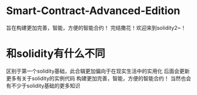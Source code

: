 # Smart-Contract-Advanced-Edition
旨在构建更加完善，智能，方便的智能合约！
完结撒花！欢迎来到solidity2~！

# 和solidity有什么不同
区别于第一个solidity基础，此合辑更加偏向于在现实生活中的实用化
后面会更新更多有关于solidity的实例代码
构建更加完善，智能，方便的智能合约！
当然也会有不少于solidity基础的更多知识
